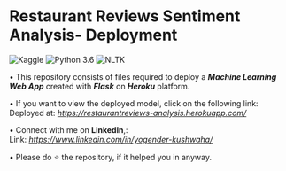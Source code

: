 # Restaurant Reviews Sentiment Analysis- Deployment
![Kaggle](https://img.shields.io/badge/Dataset-Kaggle-blue.svg) ![Python 3.6](https://img.shields.io/badge/Python-3.6-brightgreen.svg) ![NLTK](https://img.shields.io/badge/Library-NLTK-orange.svg)

• This repository consists of files required to deploy a ___Machine Learning Web App___ created with ___Flask___ on ___Heroku___ platform.

• If you want to view the deployed model, click on the following link:<br />
Deployed at: _https://restaurantreviews-analysis.herokuapp.com/_

• Connect with me on __LinkedIn__,:<br />
Link: _https://www.linkedin.com/in/yogender-kushwaha/_

• Please do ⭐ the repository, if it helped you in anyway.
